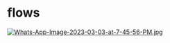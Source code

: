 # flows
[![Whats-App-Image-2023-03-03-at-7-45-56-PM.jpg](https://i.postimg.cc/J7fPMhT4/Whats-App-Image-2023-03-03-at-7-45-56-PM.jpg)](https://postimg.cc/z3knkqZ9)
